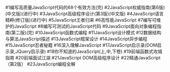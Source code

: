 #1编写高质量JavaScript代码的68个有效方法(完)
#2JavaScript权威指南(第6版)(中文版)(进行中)
#3JavaScript高级程序设计(第3版)(中文版)
#4JavaScript语言精粹(修订版)(进行中)
#5JavaScript王者归来
#6高性能JavaScript
#7编写可维护的JavaScript
#8编写可测试的JavaScript代码
#9JavaScript面向对象编程指南(第二版)(完)
#10JavaScript函数式编程
#11JavaScript设计模式
#12数据结构与算法JavaScript描述
#13JavaScript框架设计
#14JavaScript异步编程
#15JavaScript忍者秘籍
#16深入理解JavaScript 
#17JavaScript启示录(DOM启示录,JQuery启示录)
#18你不知道的JavaScript(上,中,下卷)
#19前端函数式攻城指南
#20前端面试江湖
#21JavaScript DOM高级程序设计
#22精通JavaScript（第2版）
#23JavaScript编程全解
